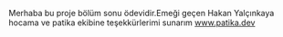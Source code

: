 Merhaba bu proje bölüm sonu ödevidir.Emeği geçen Hakan Yalçınkaya hocama ve patika ekibine teşekkürlerimi sunarım
www.patika.dev